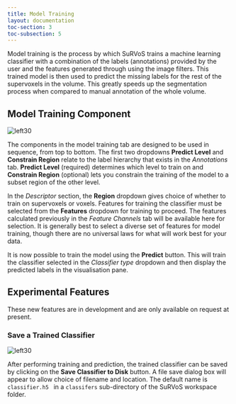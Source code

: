 ```yaml
---
title: Model Training
layout: documentation
toc-section: 3
toc-subsection: 5
---
```


Model training is the process by which SuRVoS trains a machine learning classifier with a combination of the labels (annotations) provided by the user and the features generated through using the image filters. This trained model is then used to predict the missing labels for the rest of the supervoxels in the volume. This greatly speeds up the segmentation process when compared to manual annotation of the whole volume. 

## Model Training Component

![left30]({{site.baseurl}}/images/components/model_training/training_component.jpg)

The components in the model training tab are designed to be used in sequence, from top to bottom. The first two dropdowns **Predict Level** and **Constrain Region** relate to the label hierarchy that exists in the *Annotations* tab. **Predict Level** (required) determines which level to train on and **Constrain Region** (optional) lets you constrain the training of the model to a subset region of the other level. 

In the *Descriptor* section, the **Region** dropdown gives choice of whether to train on supervoxels or voxels. Features for training the classifier must be selected from the **Features** dropdown for training to proceed. The features calculated previously in the *Feature Channels* tab will be available here for selection. It is generally best to select a diverse set of features for model training, though there are no universal laws for what will work best for your data.

It is now possible to train the model using the **Predict** button. This will train the classifier selected in the *Classifier type* dropdown and then display the predicted labels in the visualisation pane.

## Experimental Features

These new features are in development and are only available on request at present. 

### Save a Trained Classifier

![left30]({{site.baseurl}}/images/components/model_training/save_classifier.png)

After performing training and prediction, the trained classifier can be saved by clicking on the **Save Classifier to Disk** button. A file save dialog box will appear to allow choice of filename and location. The default name is `classifier.h5 ` in a `classifers` sub-directory of the SuRVoS workspace folder.
